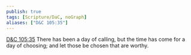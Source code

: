 ```yaml
---
publish: true
tags: [Scripture/DaC, noGraph]
aliases: ["D&C 105:35"]
---
```

[D&C 105:35](https://churchofjesuschrist.org/study/scriptures/dc-testament/dc/105?lang=eng&id=p35#p35) There has been a day of calling, but the time has come for a day of choosing; and let those be chosen that are worthy.
